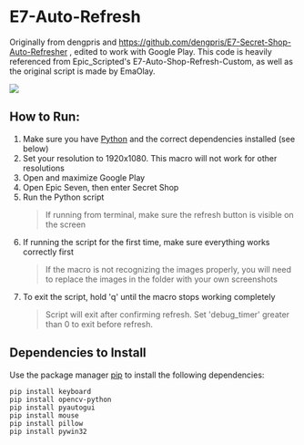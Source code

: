 # E7-Auto-Refresh

Originally from dengpris and https://github.com/dengpris/E7-Secret-Shop-Auto-Refresher , edited to work with Google Play.
This code is heavily referenced from Epic_Scripted's E7-Auto-Shop-Refresh-Custom, as well as the original script is made by EmaOlay.


![](https://media.giphy.com/media/NSAX9N2SyPUVrih2E0/giphy-downsized-large.gif)

## How to Run:
1. Make sure you have [Python](https://www.python.org/downloads/) and the correct dependencies installed (see below)
2. Set your resolution to 1920x1080. This macro will not work for other resolutions
3. Open and maximize Google Play
4. Open Epic Seven, then enter Secret Shop
5. Run the Python script
	>If running from terminal, make sure the refresh button is visible on the screen
6. If running the script for the first time, make sure everything works correctly first
	>If the macro is not recognizing the images properly, you will need to replace the images in the folder with your own screenshots
7. To exit the script, hold 'q' until the macro stops working completely
    > Script will exit after confirming refresh. Set 'debug_timer' greater than 0 to exit before refresh.

## Dependencies to Install
Use the package manager [pip](https://pip.pypa.io/en/stable/installation/) to install the following dependencies:
```
pip install keyboard
pip install opencv-python
pip install pyautogui
pip install mouse
pip install pillow
pip install pywin32
```
